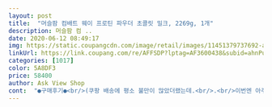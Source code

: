 ```yaml
---
layout: post 
title:  "머슬팜 컴배트 웨이 프로틴 파우더 초콜릿 밀크, 2269g, 1개" 
description: 머슬팜 컴 ..
date: 2020-06-12 08:49:17 
img: https://static.coupangcdn.com/image/retail/images/11451379737692-a07dafa7-344d-404f-a06d-8cdc8e790bbd.jpg 
linkUrl: https://link.coupang.com/re/AFFSDP?lptag=AF3600438&subid=ahnPublicAsk&pageKey=321778814&itemId=1030157159&vendorItemId=5477939705&traceid=V0-113-9a781d5ba9598add 
categories: [1017] 
color: 5A8DF3 
price: 58400 
author: Ask View Shop 
cont:  "●구매후기●<br/>(쿠팡 배송에 평소 불만이 많았더랬는데.<br/>.<br/>이번엔 아주 확! 짜증이 제대로<br/>/기숙사입구에 던져두고 갔지뭡니까.<br/>.<br/>한두번도 아니고.<br/>찾을테면 찾아봐라도 아니구)<br/>더군다나 할인받고 알뜰구매했어요<br/>먹고있어요<br/>아들이 먹어보겠다해서 대신 주문했네요.<br/><br/>운동병행해서 근육키울거예요<br/>워낙 유명한제품.<br/> 이것만 먹고있음.<br/>.<br/>근데 더 부드럽고 맛있어졌네요.<br/><br/>원체 유명제품이라서 만족하며<br/>초코맛 프로틴은 처음이고,지난년도에 바닐라맛 비슷한것 먹고 설사한후론 처음이네요ㅋ<br/>" 
---
```

